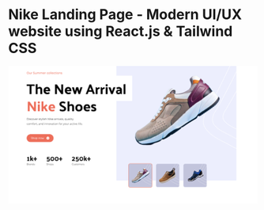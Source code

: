 # Nike Landing Page - Modern UI/UX website using React.js & Tailwind CSS

![Nike Landing Page](public/demo.png)

